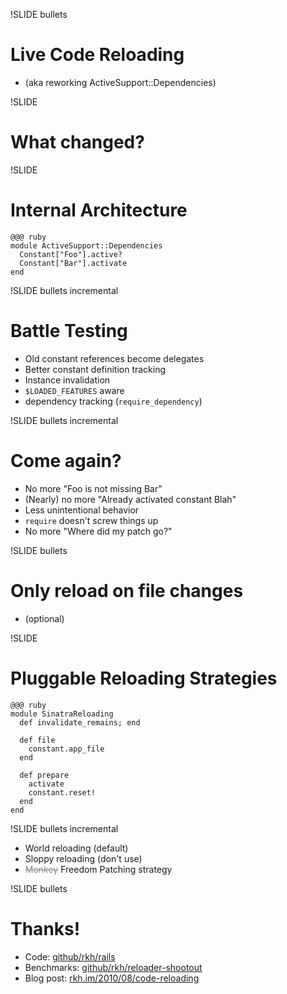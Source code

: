!SLIDE bullets

# Live Code Reloading #

* (aka reworking ActiveSupport::Dependencies)

!SLIDE
# What changed? #

!SLIDE

# Internal Architecture #

    @@@ ruby
    module ActiveSupport::Dependencies
      Constant["Foo"].active?
      Constant["Bar"].activate
    end

!SLIDE bullets incremental

# Battle Testing #

* Old constant references become delegates
* Better constant definition tracking
* Instance invalidation
* `$LOADED_FEATURES` aware
* dependency tracking (`require_dependency`)

!SLIDE bullets incremental

# Come again? #

* No more "Foo is not missing Bar"
* (Nearly) no more "Already activated constant Blah"
* Less unintentional behavior
* `require` doesn't screw things up
* No more "Where did my patch go?"

!SLIDE bullets
# Only reload on file changes #

* (optional)

!SLIDE
# Pluggable Reloading Strategies #

    @@@ ruby
    module SinatraReloading
      def invalidate_remains; end
      
      def file
        constant.app_file
      end
      
      def prepare
        activate
        constant.reset!
      end
    end

!SLIDE bullets incremental

* World reloading (default)
* Sloppy reloading (don't use)
* <s style="color: #888">Monkey</s> Freedom Patching strategy

!SLIDE bullets
# Thanks! #

* Code: [github/rkh/rails](http://github.com/rkh/rails)
* Benchmarks: [github/rkh/reloader-shootout](http://github.com/rkh/rails)
* Blog post: [rkh.im/2010/08/code-reloading](http://rkh.im/2010/08/code-reloading)